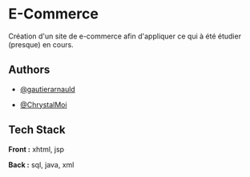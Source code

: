 # E-Commerce 

Création d'un site de e-commerce afin d'appliquer ce qui à été étudier (presque) en cours.


## Authors

- [@gautierarnauld](https://github.com/gautierarnauld)

- [@ChrystalMoi](https://github.com/ChrystalMoi)

## Tech Stack

**Front :** xhtml, jsp

**Back :** sql, java, xml

